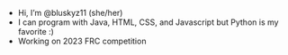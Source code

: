 - Hi, I’m @bluskyz11 (she/her)
- I can program with Java, HTML, CSS, and Javascript but Python is my favorite :)
- Working on 2023 FRC competition
